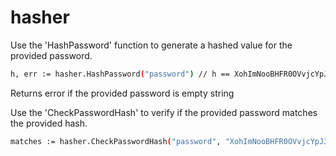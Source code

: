 # hasher

Use the 'HashPassword' function to generate a hashed value for the provided password.
```sh
h, err := hasher.HashPassword("password") // h == XohImNooBHFR0OVvjcYpJ3NgPQ1qq73WKhHvch0VQtg=, err == nil
```
Returns error if the provided password is empty string

Use the 'CheckPasswordHash' to verify if the provided password matches the provided hash.
```sh
matches := hasher.CheckPasswordHash("password", "XohImNooBHFR0OVvjcYpJ3NgPQ1qq73WKhHvch0VQtg=") // matches == true
```
